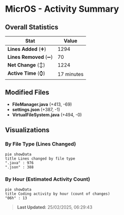 # MicrOS - Activity Summary 

## Overall Statistics

| Stat                   | Value                                                             |
| ---------------------- | ----------------------------------------------------------------- |
| **Lines Added** (➕)   | 1294                                          |
| **Lines Removed** (➖) | 70                                        |
| **Net Change** (↕)    | 1224                |
| **Active Time** (⌚)   | 17 minutes |


## Modified Files
- **FileManager.java** (+413, -69)
- **settings.json** (+387, -1)
- **VirtualFileSystem.java** (+494, -0)

## Visualizations

### By File Type (Lines Changed)

```mermaid
pie showData
title Lines changed by file type
".java" : 976
".json" : 388
```

### By Hour (Estimated Activity Count)

```mermaid
pie showData
title Coding activity by hour (count of changes)
"06h" : 13
```


> **Last Updated:** 25/02/2025, 06:29:43